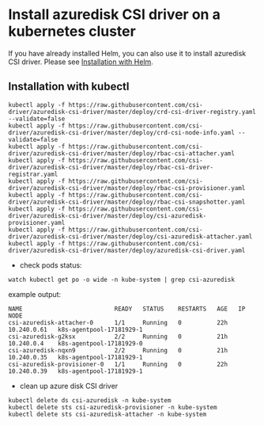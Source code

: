 # Install azuredisk CSI driver on a kubernetes cluster

If you have already installed Helm, you can also use it to install azuredisk CSI driver. Please see [Installation with Helm](../charts/README.md).

## Installation with kubectl

```
kubectl apply -f https://raw.githubusercontent.com/csi-driver/azuredisk-csi-driver/master/deploy/crd-csi-driver-registry.yaml --validate=false
kubectl apply -f https://raw.githubusercontent.com/csi-driver/azuredisk-csi-driver/master/deploy/crd-csi-node-info.yaml --validate=false
kubectl apply -f https://raw.githubusercontent.com/csi-driver/azuredisk-csi-driver/master/deploy/rbac-csi-attacher.yaml
kubectl apply -f https://raw.githubusercontent.com/csi-driver/azuredisk-csi-driver/master/deploy/rbac-csi-driver-registrar.yaml
kubectl apply -f https://raw.githubusercontent.com/csi-driver/azuredisk-csi-driver/master/deploy/rbac-csi-provisioner.yaml
kubectl apply -f https://raw.githubusercontent.com/csi-driver/azuredisk-csi-driver/master/deploy/rbac-csi-snapshotter.yaml
kubectl apply -f https://raw.githubusercontent.com/csi-driver/azuredisk-csi-driver/master/deploy/csi-azuredisk-provisioner.yaml
kubectl apply -f https://raw.githubusercontent.com/csi-driver/azuredisk-csi-driver/master/deploy/csi-azuredisk-attacher.yaml
kubectl apply -f https://raw.githubusercontent.com/csi-driver/azuredisk-csi-driver/master/deploy/azuredisk-csi-driver.yaml
```

- check pods status:

```
watch kubectl get po -o wide -n kube-system | grep csi-azuredisk
```

example output:

```
NAME                          READY   STATUS    RESTARTS   AGE   IP            NODE
csi-azuredisk-attacher-0      1/1     Running   0          22h   10.240.0.61   k8s-agentpool-17181929-1
csi-azuredisk-g2ksx           2/2     Running   0          21h   10.240.0.4    k8s-agentpool-17181929-0
csi-azuredisk-nqxn9           2/2     Running   0          21h   10.240.0.35   k8s-agentpool-17181929-1
csi-azuredisk-provisioner-0   1/1     Running   0          22h   10.240.0.39   k8s-agentpool-17181929-1
```

- clean up azure disk CSI driver

```
kubectl delete ds csi-azuredisk -n kube-system
kubectl delete sts csi-azuredisk-provisioner -n kube-system
kubectl delete sts csi-azuredisk-attacher -n kube-system
```
